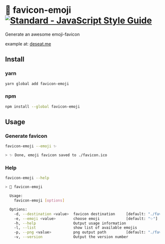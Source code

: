 # :palm_tree: favicon-emoji [![Standard - JavaScript Style Guide](https://img.shields.io/badge/code_style-standard-brightgreen.svg)](https://standardjs.com)

Generate an awesome emoji-favicon

example at: [deseat.me](https://deseat.me/)

## Install

### yarn

```sh
yarn global add favicon-emoji
```

### npm

```sh
npm install --global favicon-emoji
```

## Usage

### Generate favicon

```sh
favicon-emoji --emoji ✨

> ✨ Done, emoji favicon saved to ./favicon.ico
```

### Help

```sh
favicon-emoji --help

> 🌴 favicon-emoji

  Usage:
    favicon-emoji [options]

  Options:
    -d, --destination <value>  favicon destination     [default: "./favicon.ico"]
    -e, --emoji <value>        choose emoji            [default: "✨"]
    -h, --help                 Output usage information
    -l, --list                 show list of available emojis
    -p, --png <value>          png output path         [default: "./favicon.png"]
    -v, --version              Output the version number
```
